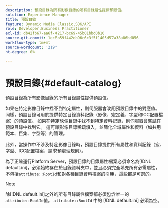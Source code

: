```yaml
---
description: 預設目錄為所有影像目錄的所有目錄屬性提供預設值。
solution: Experience Manager
title: 預設目錄
feature: Dynamic Media Classic,SDK/API
role: Developer,Business Practitioner
exl-id: db42fb67-aa6f-4217-bc69-45b01bbd0b10
source-git-commit: 1ec8b59f442eb96c6c3f5f1405d57a38a86bd056
workflow-type: tm+mt
source-wordcount: '219'
ht-degree: 0%

---
```


# 預設目錄{#default-catalog}

預設目錄為所有影像目錄的所有目錄屬性提供預設值。

如果在特定影像目錄中找不到特定屬性，則伺服器會改用預設目錄中的對應值。 同樣，預設目錄可用於提供特定目錄資料記錄（影像、宏定義、字型和ICC配置檔案）的預設值。 如果在特定映像目錄中找不到特定資料記錄，則伺服器會嘗試在預設目錄中找到它。 這可讓影像目錄稀疏填入，並簡化全域屬性和資料（如共用範本、巨集、字型等）的管理。

此外，當操作中不涉及特定影像目錄時，預設目錄提供所有屬性和資料記錄（宏、字型、ICC配置檔案、請求預處理規則）。

為了正確運行Platform Server，預設目錄的目錄屬性檔案必須命名為[!DNL default.ini]，必須始終存在於目錄資料夾中，並且必須完全填充所有必需屬性，不包括`attribute::RootId`和對各種目錄資料檔案的引用，這些都是可選的。

>[!NOTE]
>
>除[!DNL default.ini]之外的所有目錄屬性檔案都必須包含唯一的`attribute::RootId`值。 `attribute::RootId` 中的 [!DNL default.ini] 必須為空。

